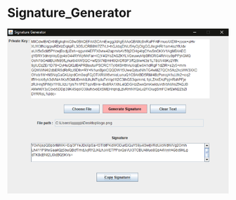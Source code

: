 # Signature_Generator

![alt text](https://raw.githubusercontent.com/akampakos/signaturegen/master/example_images/signature_gen.PNG)

